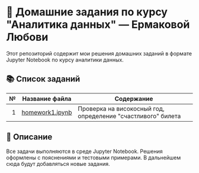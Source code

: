 # 🧠 Домашние задания по курсу "Аналитика данных" — Ермаковой Любови

Этот репозиторий содержит мои решения домашних заданий в формате Jupyter Notebook по курсу аналитики данных.

## 📚 Список заданий

| № | Название файла | Содержание |
|--:|----------------|------------|
| 1 | [homework1.ipynb](homework1.ipynb) | Проверка на високосный год, определение "счастливого" билета |

## 📌 Описание

Все задачи выполняются в среде Jupyter Notebook. Решения оформлены с пояснениями и тестовыми примерами. В дальнейшем сюда будут добавляться новые задания.


